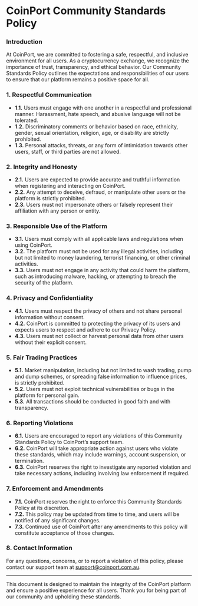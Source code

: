 # CoinPort Community Standards Policy

### **Introduction**

At CoinPort, we are committed to fostering a safe, respectful, and inclusive environment for all users. As a cryptocurrency exchange, we recognize the importance of trust, transparency, and ethical behavior. Our Community Standards Policy outlines the expectations and responsibilities of our users to ensure that our platform remains a positive space for all.

### **1. Respectful Communication**

* **1.1.** Users must engage with one another in a respectful and professional manner. Harassment, hate speech, and abusive language will not be tolerated.
* **1.2.** Discriminatory comments or behavior based on race, ethnicity, gender, sexual orientation, religion, age, or disability are strictly prohibited.
* **1.3.** Personal attacks, threats, or any form of intimidation towards other users, staff, or third parties are not allowed.

### **2. Integrity and Honesty**

* **2.1.** Users are expected to provide accurate and truthful information when registering and interacting on CoinPort.
* **2.2.** Any attempt to deceive, defraud, or manipulate other users or the platform is strictly prohibited.
* **2.3.** Users must not impersonate others or falsely represent their affiliation with any person or entity.

### **3. Responsible Use of the Platform**

* **3.1.** Users must comply with all applicable laws and regulations when using CoinPort.
* **3.2.** The platform must not be used for any illegal activities, including but not limited to money laundering, terrorist financing, or other criminal activities.
* **3.3.** Users must not engage in any activity that could harm the platform, such as introducing malware, hacking, or attempting to breach the security of the platform.

### **4. Privacy and Confidentiality**

* **4.1.** Users must respect the privacy of others and not share personal information without consent.
* **4.2.** CoinPort is committed to protecting the privacy of its users and expects users to respect and adhere to our Privacy Policy.
* **4.3.** Users must not collect or harvest personal data from other users without their explicit consent.

### **5. Fair Trading Practices**

* **5.1.** Market manipulation, including but not limited to wash trading, pump and dump schemes, or spreading false information to influence prices, is strictly prohibited.
* **5.2.** Users must not exploit technical vulnerabilities or bugs in the platform for personal gain.
* **5.3.** All transactions should be conducted in good faith and with transparency.

### **6. Reporting Violations**

* **6.1.** Users are encouraged to report any violations of this Community Standards Policy to CoinPort’s support team.
* **6.2.** CoinPort will take appropriate action against users who violate these standards, which may include warnings, account suspension, or termination.
* **6.3.** CoinPort reserves the right to investigate any reported violation and take necessary actions, including involving law enforcement if required.

### **7. Enforcement and Amendments**

* **7.1.** CoinPort reserves the right to enforce this Community Standards Policy at its discretion.
* **7.2.** This policy may be updated from time to time, and users will be notified of any significant changes.
* **7.3.** Continued use of CoinPort after any amendments to this policy will constitute acceptance of those changes.

### **8. Contact Information**

For any questions, concerns, or to report a violation of this policy, please contact our support team at [support@coinport.com.au]().

---

This document is designed to maintain the integrity of the CoinPort platform and ensure a positive experience for all users. Thank you for being part of our community and upholding these standards.
